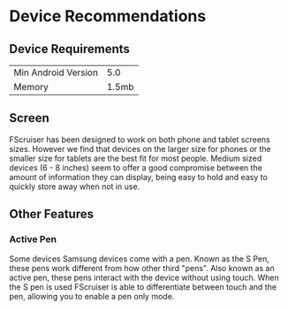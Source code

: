 # Device Recommendations

## Device Requirements
|						|		|
|-------				|-----	|
|Min Android Version	| 5.0 	|
|Memory					|1.5mb	|

## Screen 
FScruiser has been designed to work on both phone and tablet screens sizes. However we find that devices on the larger size for phones or the smaller size for tablets are the best fit for most people. Medium sized devices (6 - 8 inches) seem to offer a good compromise between the amount of information they can display, being easy to hold and easy to quickly store away when not in use.

## Other Features
### Active Pen
Some devices Samsung devices come with a pen. Known as the S Pen, these pens work different from how other third "pens". Also known as an active pen, these pens interact with the device without using touch. When the S pen is used FScruiser is able to differentiate between touch and the pen, allowing you to enable a pen only mode.





